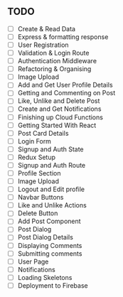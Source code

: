 


## TODO
* [ ] Create & Read Data
* [ ] Express & formatting response
* [ ] User Registration
* [ ] Validation & Login Route
* [ ] Authentication Middleware
* [ ] Refactoring & Organising
* [ ] Image Upload
* [ ] Add and Get User Profile Details
* [ ] Getting and Commenting on Post
* [ ] Like, Unlike and Delete Post
* [ ] Create and Get Notifications
* [ ] Finishing up Cloud Functions
* [ ] Getting Started With React
* [ ] Post Card Details
* [ ] Login Form
* [ ] Signup and Auth State
* [ ] Redux Setup
* [ ] Signup and Auth Route
* [ ] Profile Section
* [ ] Image Upload
* [ ] Logout and Edit profile
* [ ] Navbar Buttons
* [ ] Like and Unlike Actions
* [ ] Delete Button
* [ ] Add Post Component
* [ ] Post Dialog
* [ ] Post Dialog Details
* [ ] Displaying Comments
* [ ] Submitting comments
* [ ] User Page
* [ ] Notifications
* [ ] Loading Skeletons
* [ ] Deployment to Firebase